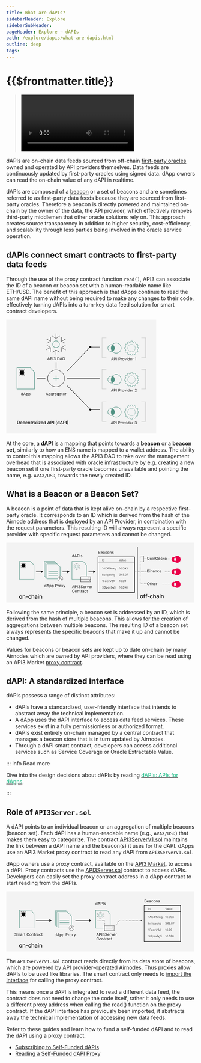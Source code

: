 ```yaml
---
title: What are dAPIs?
sidebarHeader: Explore
sidebarSubHeader:
pageHeader: Explore → dAPIs
path: /explore/dapis/what-are-dapis.html
outline: deep
tags:
---
```


<PageHeader/>

<SearchHighlight/>

<FlexStartTag/>

# {{$frontmatter.title}}

> <Video src="https://www.youtube.com/embed/FVI16FAJgjQ"/>

<!--A dAPI is a standardized interface that smart contracts can use to access data
feed services, that are continuously updated. These can range from the latest
cryptocurrency, forex, stock or commodity prices.-->

dAPIs are on-chain data feeds sourced from off-chain
[first-party oracles](/explore/introduction/first-party.md) owned and operated
by API providers themselves. Data feeds are continuously updated by first-party
oracles using signed data. dApp owners can read the on-chain value of any dAPI
in realtime.

<!--They can power various decentralized applications such as DeFi
lending, synthetic assets, stable coins, derivatives, NFTs and more.-->

dAPIs are composed of a
[beacon](/reference/dapis/understand/index.md#data-feeds-values-stored-on-chain)
or a set of beacons and are sometimes referred to as first-party data feeds
because they are sourced from first-party oracles. Therefore a beacon is
directly powered and maintained on-chain by the owner of the data, the API
provider, which effectively removes third-party middlemen that other oracle
solutions rely on. This approach creates source transparency in addition to
higher security, cost-efficiency, and scalability through less parties being
involved in the oracle service operation.

## dAPIs connect smart contracts to first-party data feeds

Through the use of the proxy contract function `read()`, API3 can associate the
ID of a beacon or beacon set with a human-readable name like ETH/USD. The
benefit of this approach is that dApps continue to read the same dAPI name
without being required to make any changes to their code, effectively turning
dAPIs into a turn-key data feed solution for smart contract developers.

<img src="../assets/images/02-b-First_vs_Third_party_oracles-Descentralized_API_(dAPI).png" width="400"/>

At the core, a **dAPI** is a mapping that points towards a **beacon** or a
**beacon set**, similarly to how an ENS name is mapped to a wallet address. The
ability to control this mapping allows the API3 DAO to take over the management
overhead that is associated with oracle infrastructure by e.g. creating a new
beacon set if one first-party oracle becomes unavailable and pointing the name,
e.g. `AVAX/USD`, towards the newly created ID.

## What is a Beacon or a Beacon Set?

A beacon is a point of data that is kept alive on-chain by a respective
first-party oracle. It corresponds to an ID which is derived from the hash of
the Airnode address that is deployed by an API Provider, in combination with the
request parameters. This resulting ID will always represent a specific provider
with specific request parameters and cannot be changed.

<img src="../assets/images/dAPI_explainer_advanced.png" style="width:500px">

Following the same principle, a beacon set is addressed by an ID, which is
derived from the hash of multiple beacons. This allows for the creation of
aggregations between multiple beacons. The resulting ID of a beacon set always
represents the specific beacons that make it up and cannot be changed.

Values for beacons or beacon sets are kept up to date on-chain by many Airnodes
which are owned by API providers, where they can be read using an API3 Market
[proxy contract](/reference/dapis/understand/proxy-contracts.md).

## dAPI: A standardized interface

dAPIs possess a range of distinct attributes:

- dAPIs have a standardized, user-friendly interface that intends to abstract
  away the technical implementation.
- A dApp uses the dAPI interface to access data feed services. These services
  exist in a fully permissionless or authorized format.
- dAPIs exist entirely on-chain managed by a central contract that manages a
  beacon store that is in turn updated by Airnodes.
- Through a dAPI smart contract, developers can access additional services such
  as Service Coverage or Oracle Extractable Value.

::: info Read more

Dive into the design decisions about dAPIs by reading
[<span style="color:rgb(16, 185, 129);">dAPIs: APIs for dApps<ExternalLinkImage/></span>](https://medium.com/api3/dapis-apis-for-dapps-53b83f8d2493).

:::

<!--## Why use dAPIs?

Due to being composed out of first-party data feeds, dAPIs offer security,
transparency, cost-efficiency and scalability in a turn-key package.

_Security_

Data used to update a first-party data feed is cryptographically signed by the
owner of the data. This means that the data that will update a feed cannot be
tampered with once it leaves the source. Furthermore, the API providers host a
first-party oracle node, Airnode, to push the data to the chain themselves. This
renders denial of service attacks by third parties ineffective.

_Transparency_

The cryptographic signatures prove that the data that updates a feed comes
directly from a specific API provider. Furthermore, Beacons that underpin dAPIs
allow the user to inspect what exact API endpoints are being called, and with
which parameters. This provides complete transparency to the dApp developer,
which is a big step from depending on a pseudonymous selection of third parties
that intentionally obscure their data sources.

_Cost-efficiency_

dAPIs are cost efficient compared to third-party data feeds, as the user does
not need to pay middlemen node operators for their services. Furthermore,
first-party data feeds do not require redundancy against middlemen layer
attacks. This makes single-Beacon dAPIs feasible, and allows API3 to provide a
wide variety of data feeds in a cost-efficient way.

_Scalability_

An inherently secure and cost-efficient data feed design allows API3 to build a
large number of dAPIs on many chains. This is supplemented by purpose-designed
Airnode protocols and relayer schemes to improve efficiency while not degrading
the security guarantees of a first-party data feed. The improved scalability of
dAPIs also factors into building aggregated data feeds. Since first-party data
feeds do not require redundancy at the middlemen layer, the aggregation costs
less gas and source-level decentralization becomes more affordable.-->

## Role of `API3Server.sol`

A dAPI points to an individual beacon or an aggregation of multiple beacons
(beacon set). Each dAPI has a human-readable name (e.g., `AVAX/USD`) that makes
them easy to categorize. The contract
[API3ServerV1.sol](/reference/dapis/understand/) maintains the link between a
dAPI name and the beacon(s) it uses for the dAPI. dApps use an API3 Market proxy
contract to read any dAPI from `API3ServerV1.sol`.

dApp owners use a proxy contract, available on the
[API3 Market<ExternalLinkImage/>](https://market.api3.org), to access a dAPI.
Proxy contracts use the
[API3Server.sol<ExternalLinkImage/>](https://github.com/api3dao/airnode-protocol-v1/blob/main/contracts/api3-server-v1/Api3ServerV1.sol)
contract to access dAPIs. Developers can easily set the proxy contract address
in a dApp contract to start reading from the dAPIs.

<img src="../assets/images/dAPI_explainer.png" style="width:500px">

The `API3ServerV1.sol` contract reads directly from its data store of beacons,
which are powered by API provider-operated
[Airnodes](/reference/airnode/latest/). Thus proxies allow dAPIs to be used like
libraries. The smart contract only needs to
[import the interface](/guides/dapis/read-a-dapi/index.md#2-read-a-dapi) for
calling the proxy contract.

This means once a dAPI is integrated to read a different data feed, the contract
does not need to change the code itself, rather it only needs to use a different
proxy address when calling the read() function on the proxy contract. If the
dAPI interface has previously been imported, it abstracts away the technical
implementation of accessing new data feeds.

Refer to these guides and learn how to fund a self-funded dAPI and to read the
dAPI using a proxy contract:

- [Subscribing to Self-Funded dAPIs](/guides/dapis/subscribing-self-funded-dapis/index.md)
- [Reading a Self-Funded dAPI Proxy](/guides/dapis/read-a-dapi/)

<!--Additionally it is going to play a crucial role in setting up required
contracts for OEV (LINK) and Service Coverage (LINK). // add this when OEV & Service Coverage pages are added-->

<!--## dAPI Maintenance

The exact process that is being followed currently and what is envisioned for
the future can be found in
[how are dAPIs maintained](/explore/dapis/how-are-dapis-maintained.md).-->

<!--## Medium Articles

For more information, please refer to
[dAPIs: APIs for dApps](https://medium.com/api3/dapis-apis-for-dapps-53b83f8d2493)<externalLinkImage/>,
[Beacons](https://medium.com/api3/beacons-building-blocks-for-web3-data-connectivity-df6ad3eb5763)<externalLinkImage/>
and
[Monetizing Data Feeds](https://medium.com/@ugurmersin/monetizing-data-feeds-951cd5c912bd)<externalLinkImage/>.-->

<FlexEndTag/>
